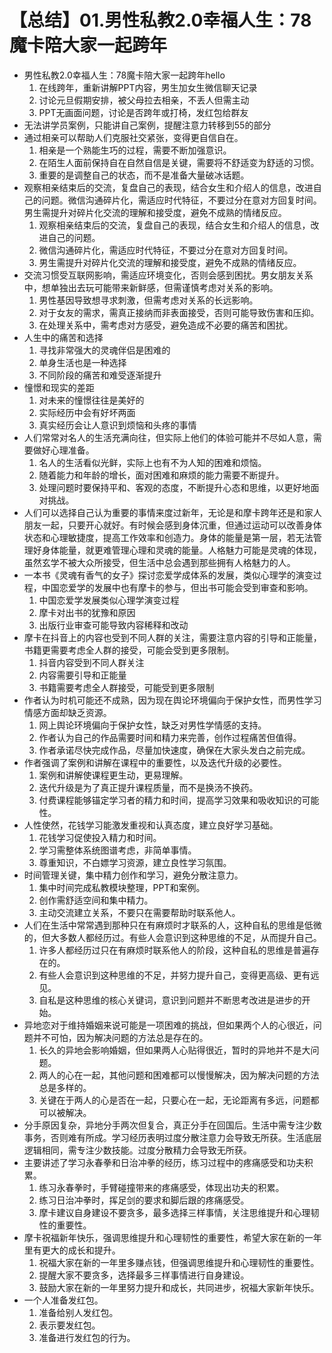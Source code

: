 # 【总结】01.男性私教2.0幸福人生：78魔卡陪大家一起跨年

-   男性私教2.0幸福人生：78魔卡陪大家一起跨年hello
    1.  在线跨年，重新讲解PPT内容，男生加女生微信聊天记录
    2.  讨论元旦假期安排，被父母拉去相亲，不丢人但需主动
    3.  PPT无画面问题，讨论是否跨年或打椅，发红包给群友
-   无法讲学员案例，只能讲自己案例，提醒注意力转移到55的部分
-   通过相亲可以帮助人们克服社交紧张，变得更自信自在。
    1.  相亲是一个熟能生巧的过程，需要不断加强意识。
    2.  在陌生人面前保持自在自然自信是关键，需要将不舒适变为舒适的习惯。
    3.  重要的是调整自己的状态，而不是准备大量破冰话题。
-   观察相亲结束后的交流，复盘自己的表现，结合女生和介绍人的信息，改进自己的问题。微信沟通碎片化，需适应时代特征，不要过分在意对方回复时间。男生需提升对碎片化交流的理解和接受度，避免不成熟的情绪反应。
    1.  观察相亲结束后的交流，复盘自己的表现，结合女生和介绍人的信息，改进自己的问题。
    2.  微信沟通碎片化，需适应时代特征，不要过分在意对方回复时间。
    3.  男生需提升对碎片化交流的理解和接受度，避免不成熟的情绪反应。
-   交流习惯受互联网影响，需适应环境变化，否则会感到困扰。男女朋友关系中，想单独出去玩可能带来新鲜感，但需谨慎考虑对关系的影响。
    1.  男性基因导致想寻求刺激，但需考虑对关系的长远影响。
    2.  对于女友的需求，需真正接纳而非表面接受，否则可能导致伤害和压抑。
    3.  在处理关系中，需考虑对方感受，避免造成不必要的痛苦和困扰。
-   人生中的痛苦和选择
    1.  寻找非常强大的灵魂伴侣是困难的
    2.  单身生活也是一种选择
    3.  不同阶段的痛苦和难受逐渐提升
-   憧憬和现实的差距
    1.  对未来的憧憬往往是美好的
    2.  实际经历中会有好坏两面
    3.  真实经历会让人意识到烦恼和头疼的事情
-   人们常常对名人的生活充满向往，但实际上他们的体验可能并不尽如人意，需要做好心理准备。
    1.  名人的生活看似光鲜，实际上也有不为人知的困难和烦恼。
    2.  随着能力和年龄的增长，面对困难和麻烦的能力需要不断提升。
    3.  处理问题时要保持平和、客观的态度，不断提升心态和思维，以更好地面对挑战。
-   人们可以选择自己认为重要的事情来度过新年，无论是和摩卡跨年还是和家人朋友一起，只要开心就好。有时候会感到身体沉重，但通过运动可以改善身体状态和心理敏捷度，提高工作效率和创造力。身体的能量是第一层，若无法管理好身体能量，就更难管理心理和灵魂的能量。人格魅力可能是灵魂的体现，虽然玄学不被大众所接受，但生活中总会遇到那些拥有人格魅力的人。
-   一本书《灵魂有香气的女子》探讨恋爱学成体系的发展，类似心理学的演变过程，中国恋爱学的发展中也有摩卡的参与，但出书可能会受到审查和影响。
    1.  中国恋爱学发展类似心理学演变过程
    2.  摩卡对出书的犹豫和原因
    3.  出版行业审查可能导致内容稀释和改动
-   摩卡在抖音上的内容也受到不同人群的关注，需要注意内容的引导和正能量，书籍更需要考虑全人群的接受，可能会受到更多限制。
    1.  抖音内容受到不同人群关注
    2.  内容需要引导和正能量
    3.  书籍需要考虑全人群接受，可能受到更多限制
-   作者认为时机可能还不成熟，因为现在舆论环境偏向于保护女性，而男性学习情感方面却缺乏资源。
    1.  网上舆论环境偏向于保护女性，缺乏对男性学情感的支持。
    2.  作者认为自己的作品需要时间和精力来完善，创作过程痛苦但值得。
    3.  作者承诺尽快完成作品，尽量加快速度，确保在大家头发白之前完成。
-   作者强调了案例和讲解在课程中的重要性，以及迭代升级的必要性。
    1.  案例和讲解使课程更生动，更易理解。
    2.  迭代升级是为了真正提升课程质量，而不是换汤不换药。
    3.  付费课程能够锚定学习者的精力和时间，提高学习效果和吸收知识的可能性。
-   人性使然，花钱学习能激发重视和认真态度，建立良好学习基础。
    1.  花钱学习促使投入精力和时间。
    2.  学习需整体系统图谱考虑，非简单事情。
    3.  尊重知识，不白嫖学习资源，建立良性学习氛围。
-   时间管理关键，集中精力创作和学习，避免分散注意力。
    1.  集中时间完成私教模块整理，PPT和案例。
    2.  创作需舒适空间和集中精力。
    3.  主动交流建立关系，不要只在需要帮助时联系他人。
-   人们在生活中常常遇到那种只在有麻烦时才联系的人，这种自私的思维是低微的，但大多数人都经历过。有些人会意识到这种思维的不足，从而提升自己。
    1.  许多人都经历过只在有麻烦时联系他人的阶段，这种自私的思维是普遍存在的。
    2.  有些人会意识到这种思维的不足，并努力提升自己，变得更高级、更有远见。
    3.  自私是这种思维的核心关键词，意识到问题并不断思考改进是进步的开始。
-   异地恋对于维持婚姻来说可能是一项困难的挑战，但如果两个人的心很近，问题并不可怕，因为解决问题的方法总是存在的。
    1.  长久的异地会影响婚姻，但如果两人心贴得很近，暂时的异地并不是大问题。
    2.  两人的心在一起，其他问题和困难都可以慢慢解决，因为解决问题的方法总是多样的。
    3.  关键在于两人的心是否在一起，只要心在一起，无论距离有多远，问题都可以被解决。
-   分手原因复杂，异地分手两次但复合，真正分手在回国后。生活中需专注少数事务，否则难有所成。学习经历表明过度分散注意力会导致无所获。生活底层逻辑相同，需专注少数技能。过度分散精力会导致无所获。
-   主要讲述了学习永春拳和日治冲拳的经历，练习过程中的疼痛感受和功夫积累。
    1.  练习永春拳时，手臂碰撞带来的疼痛感受，体现出功夫的积累。
    2.  练习日治冲拳时，挥足剑的要求和脚后跟的疼痛感受。
    3.  摩卡建议自身建设不要贪多，最多选择三样事情，关注思维提升和心理韧性的重要性。
-   摩卡祝福新年快乐，强调思维提升和心理韧性的重要性，希望大家在新的一年里有更大的成长和提升。
    1.  祝福大家在新的一年里多赚点钱，但强调思维提升和心理韧性的重要性。
    2.  提醒大家不要贪多，选择最多三样事情进行自身建设。
    3.  鼓励大家在新的一年里努力提升和成长，共同进步，祝福大家新年快乐。
-   一个人准备发红包。
    1.  准备给别人发红包。
    2.  表示要发红包。
    3.  准备进行发红包的行为。